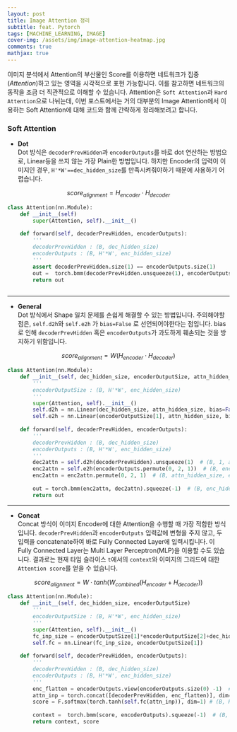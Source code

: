 ```yaml
---
layout: post
title: Image Attention 정리
subtitle: feat. Pytorch
tags: [MACHINE_LEARNING, IMAGE]
cover-img: /assets/img/image-attention-heatmap.jpg
comments: true
mathjax: true
---
```


이미지 분석에서 Attention의 부산물인 Score를 이용하면 네트워크가 집중(_Attention_)하고 있는 영역을 시각적으로 표현 가능합니다. 이를 참고하면 네트워크의 동작을 조금 더 직관적으로 이해할 수 있습니다.  Attention은 `Soft Attention`과 `Hard Attention`으로 나뉘는데, 이번 포스트에서는 거의 대부분의 Image Attention에서 이용하는 Soft Attention에 대해 코드와 함께 간략하게 정리해보려고 합니다.  

### Soft Attention  
- **Dot**  
Dot 방식은 `decoderPrevHidden`과 `encoderOutputs`를 바로 dot 연산하는 방법으로, Linear등을 쓰지 않는 가장 Plain한 방법입니다. 하지만 Encoder의 입력이 이미지인 경우, `H'*W'==dec_hidden_size`를 만족시켜줘야하기 때문에 사용하기 어렵습니다.  

$$score_{alignment} = H_{encoder} \cdot H_{decoder}$$  

```python  
class Attention(nn.Module):
	def __init__(self)
		super(Attention, self).__init__()
	
	def forward(self, decoderPrevHidden, encoderOutputs):
		'''
		decoderPrevHidden : (B, dec_hidden_size)
		encoderOutputs : (B, H'*W', enc_hidden_size)
		'''
		assert decoderPrevHidden.size(1) == encoderOutputs.size(1)
		out =  torch.bmm(decoderPrevHidden.unsqueeze(1), encoderOutputs).squeeze(-1)
		return out
	
```  

---  

- **General**  
Dot 방식에서 Shape 일치 문제를 손쉽게 해결할 수 있는 방법입니다. 주의해야할 점은, `self.d2h`와 `self.e2h` 가 `bias=False` 로 선언되어야한다는 점입니다. bias로 인해 `decoderPrevHidden` 혹은 `encoderOutputs`가 과도하게 훼손되는 것을 방지하기 위함입니다.   

$$score_{alignment} =W( H_{encoder} \cdot H_{decoder})$$


```python  
class Attention(nn.Module):
	def __init__(self, dec_hidden_size, encoderOutputSize, attn_hidden_size)
		'''
		encoderOutputSize : (B, H'*W', enc_hidden_size)
		'''
		super(Attention, self).__init__()
		self.d2h = nn.Linear(dec_hidden_size, attn_hidden_size, bias=False)
		self.e2h = nn.Linear(encoderOutputSize[1], attn_hidden_size, bias=False)
	
	def forward(self, decoderPrevHidden, encoderOutputs):
		'''
		decoderPrevHidden : (B, dec_hidden_size)
		encoderOutputs : (B, H'*W', enc_hidden_size)
		'''
		dec2attn = self.d2h(decoderPrevHidden).unsqueeze(1)  # (B, 1, attn_hidden_size)
		enc2attn = self.e2h(encoderOutputs.permute(0, 2, 1))  # (B, enc_hidden_size, attn_hidden_size)
		enc2attn = enc2attn.permute(0, 2, 1)  # (B, attn_hidden_size, enc_hidden_size)
		
		out = torch.bmm(enc2attn, dec2attn).squeeze(-1)  # (B, enc_hidden_size)
		return out
```  

---  

- **Concat**  
Concat 방식이 이미지 Encoder에 대한 Attention을 수행할 때 가장 적합한 방식입니다. `decoderPrevHidden`과 `encoderOutputs` 입력값에 변형을 주지 않고, 두 입력을 concatenate하여 바로 Fully Connected Layer에 입력시킵니다. 이 Fully Connected Layer는  Multi Layer Perceptron(MLP)을 이용할 수도 있습니다. 결과로는 현재 타임 슬라이스 `t`에서의 `context`와 이미지의 그리드에 대한 `Attention score`를 얻을 수 있습니다.  

 $$score_{alignment} = W \cdot tanh(W_{combined}(H_{encoder} + H_{decoder}))$$   

```python  
class Attention(nn.Module):
	def __init__(self, dec_hidden_size, encoderOutputSize)
		'''
		encoderOutputSize : (B, H'*W', enc_hidden_size)
		'''
		super(Attention, self).__init__()
		fc_inp_size = encoderOutputSize[1]*encoderOutputSize[2]+dec_hidden_size
		self.fc = nn.Linear(fc_inp_size, encoderOutputSize[1])
	
	def forward(self, decoderPrevHidden, encoderOutputs):
		'''
		decoderPrevHidden : (B, dec_hidden_size)
		encoderOutputs : (B, H'*W', enc_hidden_size)
		'''
		enc_flatten = encoderOutputs.view(encoderOutputs.size(0) -1)  # (B, H'*W'*enc_hidden_size)
		attn_inp = torch.concat([decoderPrevHidden, enc_flatten)], dim=1)  # (B, fc_inp_size)
		score = F.softmax(torch.tanh(self.fc(attn_inp)), dim=1) # (B, H'*W')
		
		context =  torch.bmm(score, encoderOutputs).squeeze(-1)  # (B, enc_hidden_size)
		return context, score
```